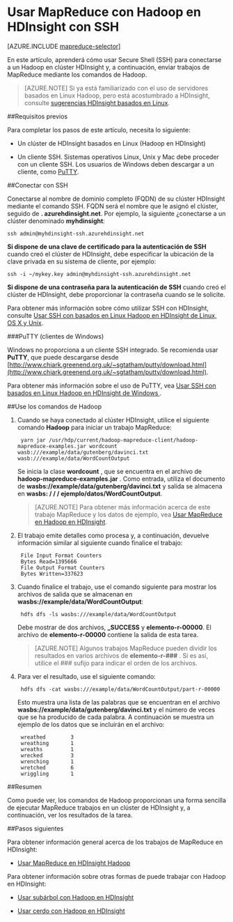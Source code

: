 <properties
   pageTitle="Conexión MapReduce y SSH con Hadoop en HDInsight | Microsoft Azure"
   description="Obtenga información sobre cómo utilizar SSH para ejecutar trabajos MapReduce con Hadoop en HDInsight."
   services="hdinsight"
   documentationCenter=""
   authors="Blackmist"
   manager="jhubbard"
   editor="cgronlun"
   tags="azure-portal"/>

<tags
   ms.service="hdinsight"
   ms.devlang="na"
   ms.topic="article"
   ms.tgt_pltfrm="na"
   ms.workload="big-data"
   ms.date="08/23/2016"
   ms.author="larryfr"/>

# <a name="use-mapreduce-with-hadoop-on-hdinsight-with-ssh"></a>Usar MapReduce con Hadoop en HDInsight con SSH

[AZURE.INCLUDE [mapreduce-selector](../../includes/hdinsight-selector-use-mapreduce.md)]

En este artículo, aprenderá cómo usar Secure Shell (SSH) para conectarse a un Hadoop en clúster HDInsight y, a continuación, enviar trabajos de MapReduce mediante los comandos de Hadoop.

> [AZURE.NOTE] Si ya está familiarizado con el uso de servidores basados en Linux Hadoop, pero está acostumbrado a HDInsight, consulte [sugerencias HDInsight basados en Linux](hdinsight-hadoop-linux-information.md).

##<a id="prereq"></a>Requisitos previos

Para completar los pasos de este artículo, necesita lo siguiente:

* Un clúster de HDInsight basados en Linux (Hadoop en HDInsight)

* Un cliente SSH. Sistemas operativos Linux, Unix y Mac debe proceder con un cliente SSH. Los usuarios de Windows deben descargar a un cliente, como [PuTTY](http://www.chiark.greenend.org.uk/~sgtatham/putty/download.html).

##<a id="ssh"></a>Conectar con SSH

Conectarse al nombre de dominio completo (FQDN) de su clúster HDInsight mediante el comando SSH. FQDN será el nombre que le asignó el clúster, seguido de **. azurehdinsight.net**. Por ejemplo, la siguiente ¿conectarse a un clúster denominado **myhdinsight**:

    ssh admin@myhdinsight-ssh.azurehdinsight.net

**Si dispone de una clave de certificado para la autenticación de SSH** cuando creó el clúster de HDInsight, debe especificar la ubicación de la clave privada en su sistema de cliente, por ejemplo:

    ssh -i ~/mykey.key admin@myhdinsight-ssh.azurehdinsight.net

**Si dispone de una contraseña para la autenticación de SSH** cuando creó el clúster de HDInsight, debe proporcionar la contraseña cuando se le solicite.

Para obtener más información sobre cómo utilizar SSH con HDInsight, consulte [Usar SSH con basados en Linux Hadoop en HDInsight de Linux, OS X y Unix](hdinsight-hadoop-linux-use-ssh-unix.md).

###<a name="putty-windows-clients"></a>PuTTY (clientes de Windows)

Windows no proporciona a un cliente SSH integrado. Se recomienda usar **PuTTY**, que puede descargarse desde [http://www.chiark.greenend.org.uk/~sgtatham/putty/download.html](http://www.chiark.greenend.org.uk/~sgtatham/putty/download.html).

Para obtener más información sobre el uso de PuTTY, vea [Usar SSH con basados en Linux Hadoop en HDInsight de Windows ](hdinsight-hadoop-linux-use-ssh-windows.md).

##<a id="hadoop"></a>Use los comandos de Hadoop

1. Cuando se haya conectado al clúster HDInsight, utilice el siguiente comando **Hadoop** para iniciar un trabajo MapReduce:

        yarn jar /usr/hdp/current/hadoop-mapreduce-client/hadoop-mapreduce-examples.jar wordcount wasb:///example/data/gutenberg/davinci.txt wasb:///example/data/WordCountOutput

    Se inicia la clase **wordcount** , que se encuentra en el archivo de **hadoop-mapreduce-examples.jar** . Como entrada, utiliza el documento de **wasbs://example/data/gutenberg/davinci.txt** y salida se almacena en **wasbs: / / / ejemplo/datos/WordCountOutput**.

    > [AZURE.NOTE] Para obtener más información acerca de este trabajo MapReduce y los datos de ejemplo, vea [Usar MapReduce en Hadoop en HDInsight](hdinsight-use-mapreduce.md).

2. El trabajo emite detalles como procesa y, a continuación, devuelve información similar al siguiente cuando finalice el trabajo:

        File Input Format Counters
        Bytes Read=1395666
        File Output Format Counters
        Bytes Written=337623

3. Cuando finalice el trabajo, use el comando siguiente para mostrar los archivos de salida que se almacenan en **wasbs://example/data/WordCountOutput**:

        hdfs dfs -ls wasbs:///example/data/WordCountOutput

    Debe mostrar de dos archivos, **_SUCCESS** y **elemento-r-00000**. El archivo de **elemento-r-00000** contiene la salida de esta tarea.

    > [AZURE.NOTE] Algunos trabajos MapReduce pueden dividir los resultados en varios archivos de **elemento-r-###** . Si es así, utilice el ### sufijo para indicar el orden de los archivos.

4. Para ver el resultado, use el siguiente comando:

        hdfs dfs -cat wasbs:///example/data/WordCountOutput/part-r-00000

    Esto muestra una lista de las palabras que se encuentran en el archivo **wasbs://example/data/gutenberg/davinci.txt** y el número de veces que se ha producido de cada palabra. A continuación se muestra un ejemplo de los datos que se incluirán en el archivo:

        wreathed        3
        wreathing       1
        wreaths         1
        wrecked         3
        wrenching       1
        wretched        6
        wriggling       1

##<a id="summary"></a>Resumen

Como puede ver, los comandos de Hadoop proporcionan una forma sencilla de ejecutar MapReduce trabajos en un clúster de HDInsight y, a continuación, ver los resultados de la tarea.

##<a id="nextsteps"></a>Pasos siguientes

Para obtener información general acerca de los trabajos de MapReduce en HDInsight:

* [Usar MapReduce en HDInsight Hadoop](hdinsight-use-mapreduce.md)

Para obtener información sobre otras formas de puede trabajar con Hadoop en HDInsight:

* [Usar subárbol con Hadoop en HDInsight](hdinsight-use-hive.md)

* [Usar cerdo con Hadoop en HDInsight](hdinsight-use-pig.md)
